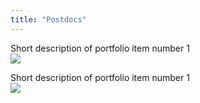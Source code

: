 ```yaml
---
title: "Postdocs"
---
```

Short description of portfolio item number 1<br/><img src='/images/500x300.png'>

Short description of portfolio item number 1<br/><img src='/images/500x300.png'>
